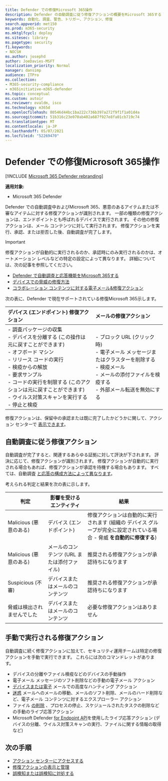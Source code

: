 ```yaml
---
title: Defender での修復Microsoft 365操作
description: Defender の自動調査に従う修復アクションの概要をMicrosoft 365する
keywords: 自動化、調査、警告、トリガー、アクション、修復
search.appverid: met150
ms.prod: m365-security
ms.mktglfcycl: deploy
ms.sitesec: library
ms.pagetype: security
f1.keywords:
- NOCSH
ms.author: josephd
author: JoeDavies-MSFT
localization_priority: Normal
manager: dansimp
audience: ITPro
ms.collection:
- M365-security-compliance
- m365initiative-m365-defender
ms.topic: conceptual
ms.custom: autoir
ms.reviewer: evaldm, isco
ms.technology: m365d
ms.openlocfilehash: 80546d44bc1ba222c736b397a272f9f1f1a01d4a
ms.sourcegitcommit: 51b316c23e070ab402a687f927e8fa01cb719c74
ms.translationtype: MT
ms.contentlocale: ja-JP
ms.lasthandoff: 05/07/2021
ms.locfileid: "52269470"
---
```

# <a name="remediation-actions-in-microsoft-365-defender"></a>Defender での修復Microsoft 365操作

[!INCLUDE [Microsoft 365 Defender rebranding](../includes/microsoft-defender.md)]


**適用対象:**
- Microsoft 365 Defender

Defender での自動調査中およびMicrosoft 365、悪意のあるアイテムまたは不審なアイテムに対する修復アクションが識別されます。 一部の種類の修復アクションは、エンドポイントとも呼ばれるデバイスで実行されます。 その他の修復アクションは、メール コンテンツに対して実行されます。 修復アクションを実行、承認、または拒否した後、自動調査が完了します。

> [!IMPORTANT]
> 修復アクションが自動的に実行されるのか、承認時にのみ実行されるのかは、オートメーション レベルなどの特定の設定によって異なります。 詳細については、次の記事を参照してください。
> - [Defender で自動調査と応答機能をMicrosoft 365する](m365d-configure-auto-investigation-response.md)
> - [デバイスでの脅威の修復方法](../defender-endpoint/automated-investigations.md)
> - [コラボレーション コンテンツに対する電子メール&修復アクション](../office-365-security/air-remediation-actions.md#threats-and-remediation-actions)

次の表に、Defender で現在サポートされている修復Microsoft 365示します。 

|デバイス (エンドポイント) 修復アクション  |メールの修復アクション  |
|:---------|:---------|
|- 調査パッケージの収集 <br/>- デバイスを分離する (この操作は元に戻すことができます)<br/>- オフボード マシン <br/>- リリース コードの実行 <br/>- 検疫からの解放 <br/>- 要求サンプル <br/>- コードの実行を制限する (このアクションは元に戻すことができます) <br/>- ウイルス対策スキャンを実行する <br/>- 停止と検疫      |- ブロック URL (クリック時)<br/>- 電子メール メッセージまたはクラスターを削除する<br/>- 検疫メール<br/>- メールの添付ファイルを検疫する<br/>- 外部メール転送を無効にする          |

修復アクションは、保留中の承認または既に完了したかどうかに関して、アクション センターで [表示できます](m365d-action-center.md)。

## <a name="remediation-actions-that-follow-automated-investigations"></a>自動調査に従う修復アクション

自動調査が完了すると、関連するあらゆる証拠に対して評決が下されます。 評決に応じて、修復アクションが識別されます。 修復アクションが自動的に実行される場合もあれば、修復アクションが承認を待機する場合もあります。 すべては、自動調査 [と応答の構成方法によって異なります](m365d-configure-auto-investigation-response.md)。

考えられる判定と結果を次の表に示します。

| 判定    | 影響を受けるエンティティ    | 結果|
|------|------|------|
| Malicious (悪意のある)    | デバイス (エンドポイント)    | 修復アクションは自動的に実行されます (組織の [](m365d-configure-auto-investigation-response.md#review-or-change-the-automation-level-for-device-groups)デバイス グループが完全に設定されている場合 - 脅威 **を自動的に修復する**)|
| Malicious (悪意のある)    | メールのコンテンツ (URL または添付ファイル) | 推奨される修復アクションが承認待ちになります|
| Suspicious (不審)    | デバイスまたはメールのコンテンツ | 推奨される修復アクションが承認待ちになります|
| 脅威は検出されませんでした    | デバイスまたはメールのコンテンツ    | 必要な修復アクションはありません|


## <a name="remediation-actions-that-are-taken-manually"></a>手動で実行される修復アクション

自動調査に続く修復アクションに加えて、セキュリティ運用チームは特定の修復アクションを手動で実行できます。 これらには次のコマンドレットがあります。

- デバイスの分離やファイル検疫などのデバイスの手動操作
- 電子メール メッセージのソフト削除などの手動の電子メール アクション 
- [デバイスまたは電子](../defender-endpoint/advanced-hunting-overview.md) メールでの高度なハンティング アクション
- [迷惑](../office-365-security/threat-explorer.md) メールへのメールの移動、メールのソフト削除、メールのハード削除など、電子メール コンテンツに対するエクスプローラー アクション
- ファイル [の削除](https://docs.microsoft.com/windows/security/threat-protection/microsoft-defender-atp/live-response) 、プロセスの停止、スケジュールされたタスクの削除などの手動のライブ応答アクション
- Microsoft Defender [for Endpoint API](../defender-endpoint/management-apis.md#microsoft-defender-for-endpoint-apis)を使用したライブ応答アクション (デバイスの分離、ウイルス対策スキャンの実行、ファイルに関する情報の取得など)

## <a name="next-steps"></a>次の手順

- [アクション センターにアクセスする](m365d-action-center.md)
- [修復アクションの表示と管理](m365d-autoir-actions.md)
- [誤検知または誤検知に対処する](m365d-autoir-report-false-positives-negatives.md)

